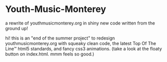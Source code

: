 # Youth-Music-Monterey
a rewrite of youthmusicmonterey.org in shiny new code written from the ground up!

hi! this is an "end of the summer project" to redesign youthmusicmonterey.org with squeaky clean code, the latest Top Of The Line™ html5 standards, and fancy css3 animations. (take a look at the floaty button on index.html. mmm feels so good.) 
